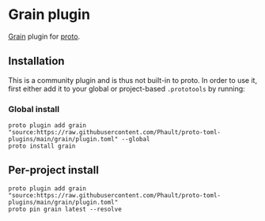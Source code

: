 # Grain plugin

[Grain](https://grain-lang.org) plugin for [proto](https://github.com/moonrepo/proto).

## Installation

This is a community plugin and is thus not built-in to proto. In order to use it, first either add it to your global or project-based `.prototools` by running:

### Global install

```shell
proto plugin add grain "source:https://raw.githubusercontent.com/Phault/proto-toml-plugins/main/grain/plugin.toml" --global
proto install grain
```

## Per-project install

```shell
proto plugin add grain "source:https://raw.githubusercontent.com/Phault/proto-toml-plugins/main/grain/plugin.toml"
proto pin grain latest --resolve
```
